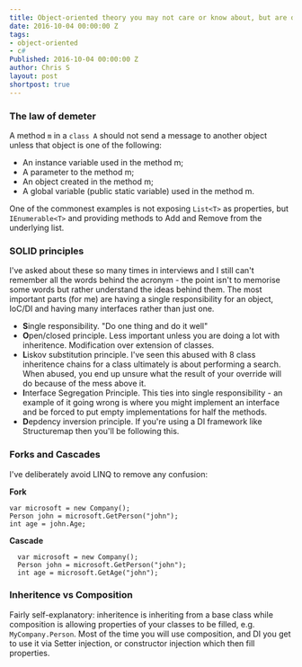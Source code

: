 ```yaml
---
title: Object-oriented theory you may not care or know about, but are doing
date: 2016-10-04 00:00:00 Z
tags:
- object-oriented
- c#
Published: 2016-10-04 00:00:00 Z
author: Chris S
layout: post
shortpost: true
---
```


### The law of demeter

A method `m` in a `class A` should not send a message to another object unless that object is one of the following: 

- An instance variable used in the method m; 
- A parameter to the method m; 
- An object created in the method m; 
- A global variable (public static variable) used in the method m.

One of the commonest examples is not exposing `List<T>` as properties, but `IEnumerable<T>` and providing methods to Add and Remove from the underlying list.

### SOLID principles

I've asked about these so many times in interviews and I still can't remember all the words behind the acronym - the point isn't to memorise some words but rather understand the ideas behind them. 
The most important parts (for me) are having a single responsibility for an object, IoC/DI and having many interfaces rather than just one.

- **S**ingle responsibility. "Do one thing and do it well"
- **O**pen/closed principle. Less important unless you are doing a lot with inheritence. Modification over extension of classes.
- **L**iskov substitution principle. I've seen this abused with 8 class inheritence chains for a class ultimately is about performing a search. When abused, you end up unsure what the result of your override will do because of the mess above it.
- **I**nterface Segregation Principle. This ties into single responsibility - an example of it going wrong is where you might implement an interface and be forced to put empty implementations for half the methods.
- **D**epdency inversion principle. If you're using a DI framework like Structuremap then you'll be following this.

### Forks and Cascades

I've deliberately avoid LINQ to remove any confusion:

**Fork**

    var microsoft = new Company();
    Person john = microsoft.GetPerson("john");
    int age = john.Age;
    

**Cascade**

      var microsoft = new Company();
      Person john = microsoft.GetPerson("john");
      int age = microsoft.GetAge("john");

### Inheritence vs Composition


Fairly self-explanatory: inheritence is inheriting from a base class while composition is allowing properties of your classes to be filled, e.g. `MyCompany.Person`. Most of the time you will use composition, and DI you get to use it via Setter injection, or constructor injection which then fill properties.
